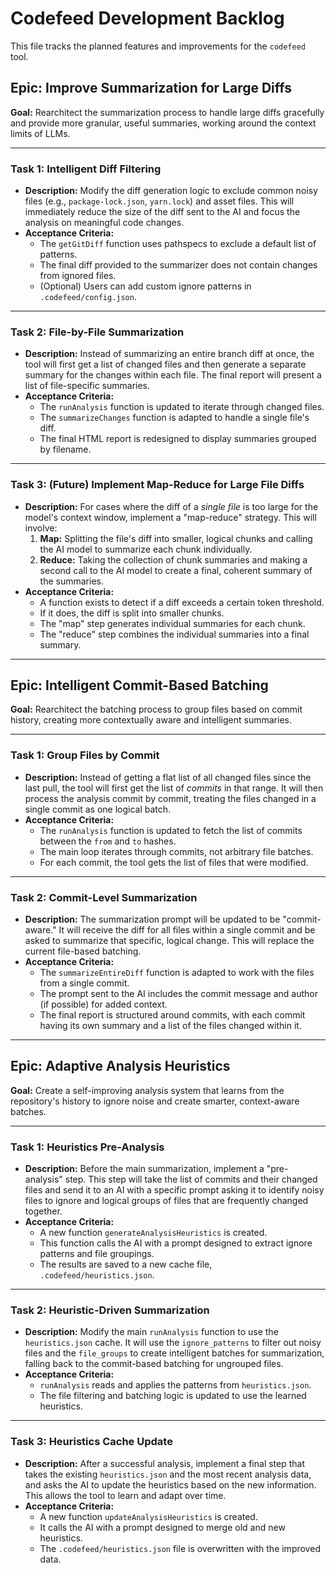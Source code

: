 # Codefeed Development Backlog

This file tracks the planned features and improvements for the `codefeed` tool.

## Epic: Improve Summarization for Large Diffs

**Goal:** Rearchitect the summarization process to handle large diffs gracefully and provide more granular, useful summaries, working around the context limits of LLMs.

---

### Task 1: Intelligent Diff Filtering

*   **Description:** Modify the diff generation logic to exclude common noisy files (e.g., `package-lock.json`, `yarn.lock`) and asset files. This will immediately reduce the size of the diff sent to the AI and focus the analysis on meaningful code changes.
*   **Acceptance Criteria:**
    *   The `getGitDiff` function uses pathspecs to exclude a default list of patterns.
    *   The final diff provided to the summarizer does not contain changes from ignored files.
    *   (Optional) Users can add custom ignore patterns in `.codefeed/config.json`.

---

### Task 2: File-by-File Summarization

*   **Description:** Instead of summarizing an entire branch diff at once, the tool will first get a list of changed files and then generate a separate summary for the changes within each file. The final report will present a list of file-specific summaries.
*   **Acceptance Criteria:**
    *   The `runAnalysis` function is updated to iterate through changed files.
    *   The `summarizeChanges` function is adapted to handle a single file's diff.
    *   The final HTML report is redesigned to display summaries grouped by filename.

---

### Task 3: (Future) Implement Map-Reduce for Large File Diffs

*   **Description:** For cases where the diff of a *single file* is too large for the model's context window, implement a "map-reduce" strategy. This will involve:
    1.  **Map:** Splitting the file's diff into smaller, logical chunks and calling the AI model to summarize each chunk individually.
    2.  **Reduce:** Taking the collection of chunk summaries and making a second call to the AI model to create a final, coherent summary of the summaries.
*   **Acceptance Criteria:**
    *   A function exists to detect if a diff exceeds a certain token threshold.
    *   If it does, the diff is split into smaller chunks.
    *   The "map" step generates individual summaries for each chunk.
    *   The "reduce" step combines the individual summaries into a final summary.

---

## Epic: Intelligent Commit-Based Batching

**Goal:** Rearchitect the batching process to group files based on commit history, creating more contextually aware and intelligent summaries.

---

### Task 1: Group Files by Commit

*   **Description:** Instead of getting a flat list of all changed files since the last pull, the tool will first get the list of *commits* in that range. It will then process the analysis commit by commit, treating the files changed in a single commit as one logical batch.
*   **Acceptance Criteria:**
    *   The `runAnalysis` function is updated to fetch the list of commits between the `from` and `to` hashes.
    *   The main loop iterates through commits, not arbitrary file batches.
    *   For each commit, the tool gets the list of files that were modified.

---

### Task 2: Commit-Level Summarization

*   **Description:** The summarization prompt will be updated to be "commit-aware." It will receive the diff for all files within a single commit and be asked to summarize that specific, logical change. This will replace the current file-based batching.
*   **Acceptance Criteria:**
    *   The `summarizeEntireDiff` function is adapted to work with the files from a single commit.
    *   The prompt sent to the AI includes the commit message and author (if possible) for added context.
    *   The final report is structured around commits, with each commit having its own summary and a list of the files changed within it.

---

## Epic: Adaptive Analysis Heuristics

**Goal:** Create a self-improving analysis system that learns from the repository's history to ignore noise and create smarter, context-aware batches.

---

### Task 1: Heuristics Pre-Analysis

*   **Description:** Before the main summarization, implement a "pre-analysis" step. This step will take the list of commits and their changed files and send it to an AI with a specific prompt asking it to identify noisy files to ignore and logical groups of files that are frequently changed together.
*   **Acceptance Criteria:**
    *   A new function `generateAnalysisHeuristics` is created.
    *   This function calls the AI with a prompt designed to extract ignore patterns and file groupings.
    *   The results are saved to a new cache file, `.codefeed/heuristics.json`.

---

### Task 2: Heuristic-Driven Summarization

*   **Description:** Modify the main `runAnalysis` function to use the `heuristics.json` cache. It will use the `ignore_patterns` to filter out noisy files and the `file_groups` to create intelligent batches for summarization, falling back to the commit-based batching for ungrouped files.
*   **Acceptance Criteria:**
    *   `runAnalysis` reads and applies the patterns from `heuristics.json`.
    *   The file filtering and batching logic is updated to use the learned heuristics.

---

### Task 3: Heuristics Cache Update

*   **Description:** After a successful analysis, implement a final step that takes the existing `heuristics.json` and the most recent analysis data, and asks the AI to update the heuristics based on the new information. This allows the tool to learn and adapt over time.
*   **Acceptance Criteria:**
    *   A new function `updateAnalysisHeuristics` is created.
    *   It calls the AI with a prompt designed to merge old and new heuristics.
    *   The `.codefeed/heuristics.json` file is overwritten with the improved data.
